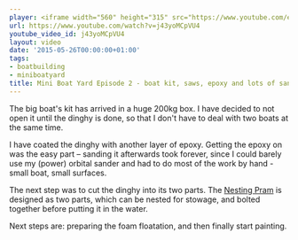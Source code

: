 ```yaml
---
player: <iframe width="560" height="315" src="https://www.youtube.com/embed/j43yoMCpVU4" frameborder="0" allowfullscreen></iframe>
url: https://www.youtube.com/watch?v=j43yoMCpVU4
youtube_video_id: j43yoMCpVU4
layout: video
date: '2015-05-26T00:00:00+01:00'
tags:
- boatbuilding
- miniboatyard
title: Mini Boat Yard Episode 2 - boat kit, saws, epoxy and lots of sanding
---
```


The big boat's kit has arrived in a huge 200kg box. I have decided to not open it until the dinghy is done, so that I don't have to deal with two boats at the same time.

I have coated the dinghy with another layer of epoxy. Getting the epoxy on was the easy part – sanding it afterwards took forever, since I could barely use my (power) orbital sander and had to do most of the work by hand - small boat, small surfaces.

The next step was to cut the dinghy into its two parts. The [Nesting Pram](http://www.clcboats.com/shop/boats/wooden-sailboat-kits/eastport-pram/eastport-nesting-dinghy.html) is designed as two parts, which can be nested for stowage, and bolted together before putting it in the water.

Next steps are: preparing the foam floatation, and then finally start painting.
